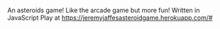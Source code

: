 An asteroids game! Like the arcade game but more fun!
Written in JavaScript 
Play at https://jeremyjaffesasteroidgame.herokuapp.com/#
